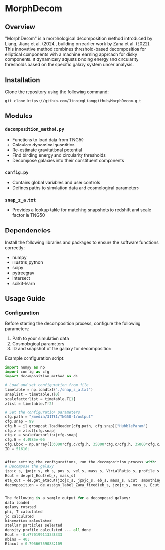 # MorphDecom

## Overview
"MorphDecom" is a morphological decomposition method introduced by Liang, Jiang et al. (2024), building on earlier work by Zana et al. (2022). This innovative method combines threshold-based decomposition for elliptical components with a machine learning approach for disky components. It dynamically adjusts binding energy and circularity thresholds based on the specific galaxy system under analysis.

## Installation
Clone the repository using the following command:

`git clone https://github.com/JinningLianggithub/MorphDecom.git`


## Modules
### `decomposition_method.py`
- Functions to load data from TNG50
- Calculate dynamical quantities
- Re-estimate gravitational potential
- Find binding energy and circularity thresholds
- Decompose galaxies into their constituent components

### `config.py`
- Contains global variables and user controls
- Defines paths to simulation data and cosmological parameters

### `snap_z_a.txt`
- Provides a lookup table for matching snapshots to redshift and scale factor in TNG50

## Dependencies
Install the following libraries and packages to ensure the software functions correctly:
- numpy
- illustris_python
- scipy
- pytreegrav
- intersect
- scikit-learn

## Usage Guide
### Configuration
Before starting the decomposition process, configure the following parameters:
1. Path to your simulation data
2. Cosmological parameters
3. ID and snapshot of the galaxy for decomposition

Example configuration script:
```python
import numpy as np
import config as cfg
import decomposition_method as de

# Load and set configuration from file
timetable = np.loadtxt("./snap_z_a.txt")
snaplist = timetable.T[0]
scalefactorlist = timetable.T[1]
zlist = timetable.T[2]

# Set the configuration parameters
cfg.path = "/media/31TB1/TNG50-1/output"
cfg.snap = 99
cfg.h = il.groupcat.loadHeader(cfg.path, cfg.snap)["HubbleParam"]
cfg.z = zlist[cfg.snap]
cfg.c = scalefactorlist[cfg.snap]
cfg.G = 4.4985e-06
cfg.Lbox = np.array([35000*cfg.c/cfg.h, 35000*cfg.c/cfg.h, 35000*cfg.c/cfg.h])
ID = 516101


After setting the configurations, run the decomposition process with:
# Decompose the galaxy
jzojc_s, jpojc_s, eb_s, pos_s, vel_s, mass_s, VirialRatio_s, profile_s = de.get_kinematics_archeology(ID)
Ecut = de.get_Ecut(eb_s, mass_s)
eta_cut = de.get_etacut(jzojc_s, jpojc_s, eb_s, mass_s, Ecut, smoothing=True, sigma=1)
decomposition = de.assign_label_Zana_fixed(eb_s, jzojc_s, mass_s, Ecut, eta_cut)


The following is a sample output for a decomposed galaxy:
data loaded
galaxy rotated
phi, T calculated
jc calculated
kinematics calculated
stellar particles selected
density profile calculated --- all done
Ecut = -0.6770199113338333
nbins = 401
Etacut = 0.796667590832109
